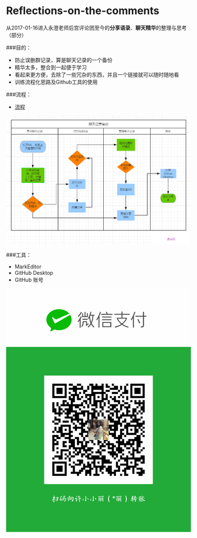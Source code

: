 # Reflections-on-the-comments
从2017-01-16进入永澄老师后宫评论团至今的**分享语录**、**聊天精华**的整理与思考（部分）

###目的：

- 防止误删群记录，算是聊天记录的一个备份
- 精华太多，整合到一起便于学习
- 看起来更方便，去除了一些冗杂的东西，并且一个链接就可以随时随地看
- 训练流程化思路及Github工具的使用

###流程：

- [流程](workflow.md)



![](./_image/filehelper_1489294200005_39.png)



###工具：

- MarkEditor
- GitHub Desktop
- GitHub 账号

![](./_image/788680987727851794.png)
